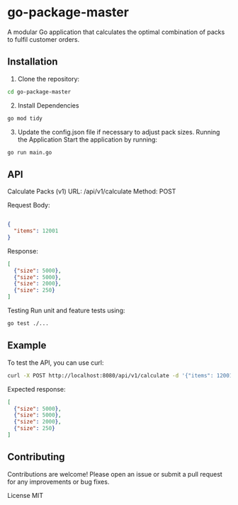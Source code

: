# go-package-master
A modular Go application that calculates the optimal combination of packs to fulfil customer orders.

## Installation

1. Clone the repository:

```sh
cd go-package-master
```
2. Install Dependencies
```sh
go mod tidy
```

3. Update the config.json file if necessary to adjust pack sizes.
Running the Application
Start the application by running:

```sh
go run main.go
```


## API
Calculate Packs (v1)
URL: /api/v1/calculate
Method: POST

Request Body:
```json

{
  "items": 12001
}
```
Response:
```json
[
  {"size": 5000},
  {"size": 5000},
  {"size": 2000},
  {"size": 250}
]
```
Testing
Run unit and feature tests using:

```sh
go test ./...
```

## Example
To test the API, you can use curl:

```sh
curl -X POST http://localhost:8080/api/v1/calculate -d '{"items": 12001}' -H "Content-Type: application/json"
```

Expected response:

```json
[
  {"size": 5000},
  {"size": 5000},
  {"size": 2000},
  {"size": 250}
]
```

## Contributing
Contributions are welcome! Please open an issue or submit a pull request for any improvements or bug fixes.

License
MIT
